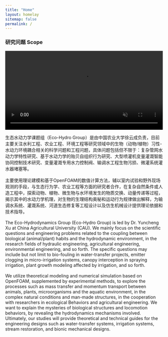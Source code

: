 ```yaml
---
title: "Home"
layout: homelay
sitemap: false
permalink: /
---
```



### 研究问题 Scope

<video
      id="my-video"
      class="video-js"
      muted
      autoplay
      loop
      width="100%"
      style="background: #000;mix-blend-mode:multiply;"
      >
      <source src="{{site.url}}{{site.baseurl}}/images/teampic/ELJ_s.mp4" type="video/mp4" />
    </video>

生态水动力学课题组（Eco-Hydro Group）是由中国农业大学徐云成负责，目前主要关注水利工程、农业工程、环境工程等研究领域中的生物（动物/植物）习性-水动力环境耦合相关的科学问题和工程问题，具体问题包括但不限于：复杂管网水动力学特性研究、基于水动力学的贻贝自组织行为研究、大型喷灌机变量灌溉智能协同控制技术研究、变量灌溉专用水力控制阀、输调水工程生物污损、微灌系统灌水器堵塞等。
<br> <br> 
主要使用理论建模和基于OpenFOAM的数值计算方法，辅以室内试验和野外现场观测的手段，与生态行为学、农业工程等方面的研究者合作，在复杂自然条件或人造工程中，探索动物、植物、微生物与水环境发生的物质交换、动量传递等过程，揭示其中的水动力学机理，对生物的生理结构奥秘和运动行为规律做出解释，为输调水系统、灌溉系统、河道生态修复等工程设计以及仿生机械设计提供理论依据和技术指导。
<br><br> 
The Eco-Hydrodynamics Group (Eco-Hydro Group) is led by Dr. Yuncheng Xu at China Agricultural University (CAU). We mainly focus on the scientific questions and engineering problems related to the coupling between biological (animal/plant)   habits and the hydrodynamic environment, in the research fields of hydraulic engineering, agricultural engineering, environmental engineering, and so forth. The specific questions may include but not limit to bio-fouling in water-transfer  projects, emitter clogging in micro-irrigation systems, canopy interception in spraying irrigation, plant growth modeling affected by irrigation, and so forth.
<br><br> 
We utilize theoretical modeling and numerical simulation based on OpenFOAM, supplemented by experimental methods, to explore the processes such as mass transfer and momentum transport between animals, plants, microorganisms and the  aquatic environment, in the complex natural conditions and man-made structures, in the cooperation with researchers in ecological Behaviors and agricultural engineering. We want to explain the mysteries of biological structures and locomotion  behaviors, by revealing the hydrodynamics mechanisms involved. Ultimately, our studies will provide theoretical and technical guides for the engineering designs such as water-transfer systems, irrigation systems, stream restoration, and bionic mechanical designs.


